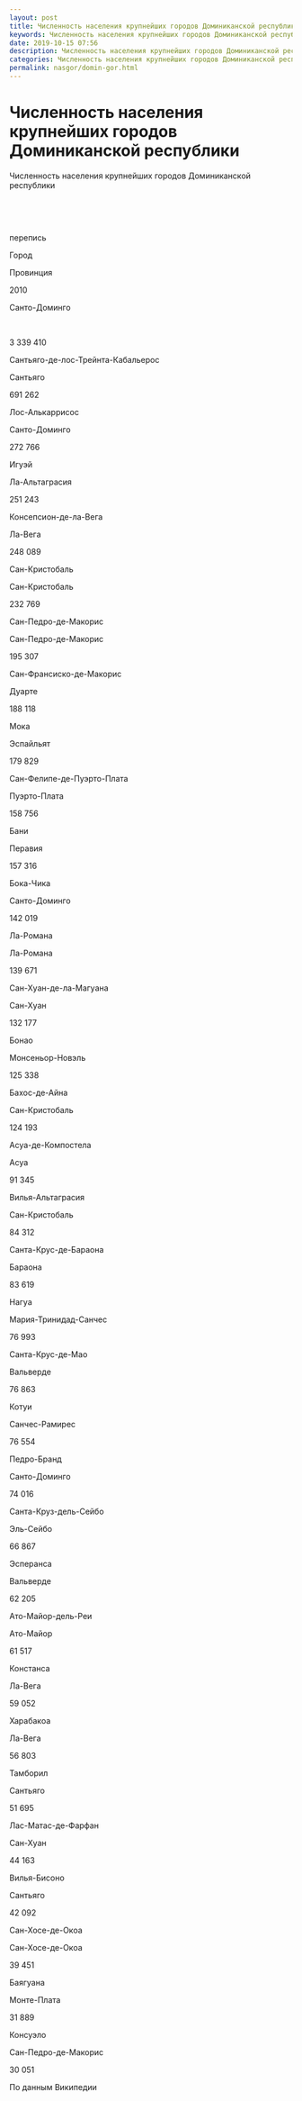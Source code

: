 ```yaml
---
layout: post
title: Численность населения крупнейших городов Доминиканской республики
keywords: Численность населения крупнейших городов Доминиканской республики
date: 2019-10-15 07:56
description: Численность населения крупнейших городов Доминиканской республики
categories: Численность населения крупнейших городов Доминиканской республики
permalink: nasgor/domin-gor.html
---
```


# Численность населения крупнейших городов Доминиканской республики




Численность населения крупнейших городов Доминиканской республики








 


 


перепись






Город


Провинция


2010






Санто-Доминго


 


3 339 410






Сантьяго-де-лос-Трейнта-Кабальерос


Сантьяго


691 262






Лос-Алькаррисос


Санто-Доминго


272 766






Игуэй


Ла-Альтаграсия


251 243






Консепсион-де-ла-Вега


Ла-Вега


248 089






Сан-Кристобаль


Сан-Кристобаль


232 769






Сан-Педро-де-Макорис


Сан-Педро-де-Макорис


195 307






Сан-Франсиско-де-Макорис


Дуарте


188 118






Мока


Эспайльят


179 829






Сан-Фелипе-де-Пуэрто-Плата


Пуэрто-Плата


158 756






Бани


Перавия


157 316






Бока-Чика


Санто-Доминго


142 019






Ла-Романа


Ла-Романа


139 671






Сан-Хуан-де-ла-Магуана


Сан-Хуан


132 177






Бонао


Монсеньор-Новэль


125 338






Бахос-де-Айна


Сан-Кристобаль


124 193






Асуа-де-Компостела


Асуа


91 345






Вилья-Альтаграсия


Сан-Кристобаль


84 312






Санта-Крус-де-Бараона


Бараона


83 619






Нагуа


Мария-Тринидад-Санчес


76 993






Санта-Крус-де-Мао


Вальверде


76 863






Котуи


Санчес-Рамирес


76 554






Педро-Бранд


Санто-Доминго


74 016






Санта-Круз-дель-Сейбо


Эль-Сейбо


66 867






Эсперанса


Вальверде


62 205






Ато-Майор-дель-Реи


Ато-Майор


61 517






Констанса


Ла-Вега


59 052






Харабакоа


Ла-Вега


56 803






Тамборил


Сантьяго


51 695






Лас-Матас-де-Фарфан


Сан-Хуан


44 163






Вилья-Бисоно


Сантьяго


42 092






Сан-Хосе-де-Окоа


Сан-Хосе-де-Окоа


39 451






Баягуана


Монте-Плата


31 889






Консуэло


Сан-Педро-де-Макорис


30 051








По данным Википедии
		

	
			
